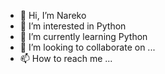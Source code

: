 - 👋 Hi, I’m Nareko
- 👀 I’m interested in Python
- 🌱 I’m currently learning Python
- 💞️ I’m looking to collaborate on ...
- 📫 How to reach me ...

<!---
NarekoSahakyan/NarekoSahakyan is a ✨ special ✨ repository because its `README.md` (this file) appears on your GitHub profile.
You can click the Preview link to take a look at your changes.
--->
